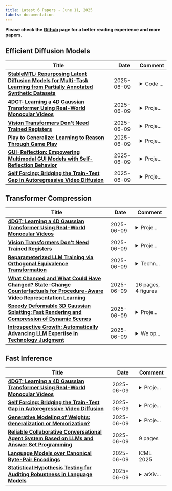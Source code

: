 ```yaml
---
title: Latest 6 Papers - June 11, 2025
labels: documentation
---
```

**Please check the [Github](https://github.com/zezhishao/MTS_Daily_ArXiv) page for a better reading experience and more papers.**

## Efficient Diffusion Models
| **Title** | **Date** | **Comment** |
| --- | --- | --- |
| **[StableMTL: Repurposing Latent Diffusion Models for Multi-Task Learning from Partially Annotated Synthetic Datasets](http://arxiv.org/abs/2506.08013v1)** | 2025-06-09 | <details><summary>Code ...</summary><p>Code is available at https://github.com/astra-vision/StableMTL</p></details> |
| **[4DGT: Learning a 4D Gaussian Transformer Using Real-World Monocular Videos](http://arxiv.org/abs/2506.08015v1)** | 2025-06-09 | <details><summary>Proje...</summary><p>Project page: https://4dgt.github.io</p></details> |
| **[Vision Transformers Don't Need Trained Registers](http://arxiv.org/abs/2506.08010v1)** | 2025-06-09 | <details><summary>Proje...</summary><p>Project page and code: https://avdravid.github.io/test-time-registers</p></details> |
| **[Play to Generalize: Learning to Reason Through Game Play](http://arxiv.org/abs/2506.08011v1)** | 2025-06-09 | <details><summary>Proje...</summary><p>Project Page: https://yunfeixie233.github.io/ViGaL/</p></details> |
| **[GUI-Reflection: Empowering Multimodal GUI Models with Self-Reflection Behavior](http://arxiv.org/abs/2506.08012v1)** | 2025-06-09 | <details><summary>Proje...</summary><p>Project Page at https://penghao-wu.github.io/GUI_Reflection/</p></details> |
| **[Self Forcing: Bridging the Train-Test Gap in Autoregressive Video Diffusion](http://arxiv.org/abs/2506.08009v1)** | 2025-06-09 | <details><summary>Proje...</summary><p>Project website: http://self-forcing.github.io/</p></details> |

## Transformer Compression
| **Title** | **Date** | **Comment** |
| --- | --- | --- |
| **[4DGT: Learning a 4D Gaussian Transformer Using Real-World Monocular Videos](http://arxiv.org/abs/2506.08015v1)** | 2025-06-09 | <details><summary>Proje...</summary><p>Project page: https://4dgt.github.io</p></details> |
| **[Vision Transformers Don't Need Trained Registers](http://arxiv.org/abs/2506.08010v1)** | 2025-06-09 | <details><summary>Proje...</summary><p>Project page and code: https://avdravid.github.io/test-time-registers</p></details> |
| **[Reparameterized LLM Training via Orthogonal Equivalence Transformation](http://arxiv.org/abs/2506.08001v1)** | 2025-06-09 | <details><summary>Techn...</summary><p>Technical report v1 (36 pages, 24 figures, project page: https://spherelab.ai/poet-site/)</p></details> |
| **[What Changed and What Could Have Changed? State-Change Counterfactuals for Procedure-Aware Video Representation Learning](http://arxiv.org/abs/2503.21055v2)** | 2025-06-09 | 16 pages, 4 figures |
| **[Speedy Deformable 3D Gaussian Splatting: Fast Rendering and Compression of Dynamic Scenes](http://arxiv.org/abs/2506.07917v1)** | 2025-06-09 | <details><summary>Proje...</summary><p>Project Page: https://speede3dgs.github.io/</p></details> |
| **[Introspective Growth: Automatically Advancing LLM Expertise in Technology Judgment](http://arxiv.org/abs/2505.12452v2)** | 2025-06-09 | <details><summary>We op...</summary><p>We open-source our patent dataset at https://huggingface.co/datasets/UchiKlab/patent_understanding</p></details> |

## Fast Inference
| **Title** | **Date** | **Comment** |
| --- | --- | --- |
| **[4DGT: Learning a 4D Gaussian Transformer Using Real-World Monocular Videos](http://arxiv.org/abs/2506.08015v1)** | 2025-06-09 | <details><summary>Proje...</summary><p>Project page: https://4dgt.github.io</p></details> |
| **[Self Forcing: Bridging the Train-Test Gap in Autoregressive Video Diffusion](http://arxiv.org/abs/2506.08009v1)** | 2025-06-09 | <details><summary>Proje...</summary><p>Project website: http://self-forcing.github.io/</p></details> |
| **[Generative Modeling of Weights: Generalization or Memorization?](http://arxiv.org/abs/2506.07998v1)** | 2025-06-09 | <details><summary>Proje...</summary><p>Project page at https://boyazeng.github.io/weight_memorization</p></details> |
| **[Reliable Collaborative Conversational Agent System Based on LLMs and Answer Set Programming](http://arxiv.org/abs/2505.06438v2)** | 2025-06-09 | 9 pages |
| **[Language Models over Canonical Byte-Pair Encodings](http://arxiv.org/abs/2506.07956v1)** | 2025-06-09 | ICML 2025 |
| **[Statistical Hypothesis Testing for Auditing Robustness in Language Models](http://arxiv.org/abs/2506.07947v1)** | 2025-06-09 | <details><summary>arXiv...</summary><p>arXiv admin note: substantial text overlap with arXiv:2412.00868</p></details> |

